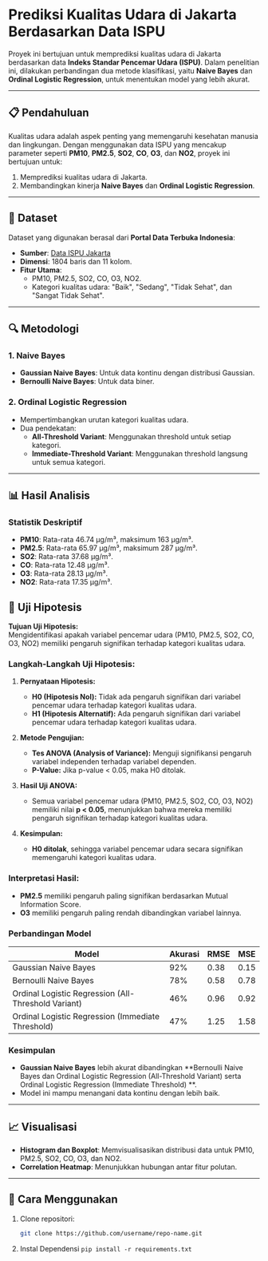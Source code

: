 # Prediksi Kualitas Udara di Jakarta Berdasarkan Data ISPU

Proyek ini bertujuan untuk memprediksi kualitas udara di Jakarta berdasarkan data **Indeks Standar Pencemar Udara (ISPU)**. Dalam penelitian ini, dilakukan perbandingan dua metode klasifikasi, yaitu **Naive Bayes** dan **Ordinal Logistic Regression**, untuk menentukan model yang lebih akurat.

---

## 📋 Pendahuluan

Kualitas udara adalah aspek penting yang memengaruhi kesehatan manusia dan lingkungan. Dengan menggunakan data ISPU yang mencakup parameter seperti **PM10**, **PM2.5**, **SO2**, **CO**, **O3**, dan **NO2**, proyek ini bertujuan untuk:
1. Memprediksi kualitas udara di Jakarta.
2. Membandingkan kinerja **Naive Bayes** dan **Ordinal Logistic Regression**.

---

## 📂 Dataset

Dataset yang digunakan berasal dari **Portal Data Terbuka Indonesia**:
- **Sumber**: [Data ISPU Jakarta](https://katalog.data.go.id/dataset/data-indeks-standar-pencemar-udara-ispu-di-provinsi-dki-jakarta1)
- **Dimensi**: 1804 baris dan 11 kolom.
- **Fitur Utama**:
  - PM10, PM2.5, SO2, CO, O3, NO2.
  - Kategori kualitas udara: "Baik", "Sedang", "Tidak Sehat", dan "Sangat Tidak Sehat".

---

## 🔍 Metodologi

### 1. **Naive Bayes**
- **Gaussian Naive Bayes**: Untuk data kontinu dengan distribusi Gaussian.
- **Bernoulli Naive Bayes**: Untuk data biner.

### 2. **Ordinal Logistic Regression**
- Mempertimbangkan urutan kategori kualitas udara.
- Dua pendekatan:
  - **All-Threshold Variant**: Menggunakan threshold untuk setiap kategori.
  - **Immediate-Threshold Variant**: Menggunakan threshold langsung untuk semua kategori.

---

## 📊 Hasil Analisis

### Statistik Deskriptif
- **PM10**: Rata-rata 46.74 μg/m³, maksimum 163 μg/m³.
- **PM2.5**: Rata-rata 65.97 μg/m³, maksimum 287 μg/m³.
- **SO2**: Rata-rata 37.68 μg/m³.
- **CO**: Rata-rata 12.48 μg/m³.
- **O3**: Rata-rata 28.13 μg/m³.
- **NO2**: Rata-rata 17.35 μg/m³.


## 🔬 Uji Hipotesis

**Tujuan Uji Hipotesis:**  
Mengidentifikasi apakah variabel pencemar udara (PM10, PM2.5, SO2, CO, O3, NO2) memiliki pengaruh signifikan terhadap kategori kualitas udara.

### Langkah-Langkah Uji Hipotesis:
1. **Pernyataan Hipotesis:**
   - **H0 (Hipotesis Nol):** Tidak ada pengaruh signifikan dari variabel pencemar udara terhadap kategori kualitas udara.
   - **H1 (Hipotesis Alternatif):** Ada pengaruh signifikan dari variabel pencemar udara terhadap kategori kualitas udara.

2. **Metode Pengujian:**
   - **Tes ANOVA (Analysis of Variance):** Menguji signifikansi pengaruh variabel independen terhadap variabel dependen.
   - **P-Value:** Jika p-value < 0.05, maka H0 ditolak.

3. **Hasil Uji ANOVA:**
   - Semua variabel pencemar udara (PM10, PM2.5, SO2, CO, O3, NO2) memiliki nilai **p < 0.05**, menunjukkan bahwa mereka memiliki pengaruh signifikan terhadap kategori kualitas udara.

4. **Kesimpulan:**
   - **H0 ditolak**, sehingga variabel pencemar udara secara signifikan memengaruhi kategori kualitas udara.

### Interpretasi Hasil:
- **PM2.5** memiliki pengaruh paling signifikan berdasarkan Mutual Information Score.
- **O3** memiliki pengaruh paling rendah dibandingkan variabel lainnya.

### Perbandingan Model
| Model                                                | Akurasi | RMSE | MSE  |
|------------------------------------------------------|---------|------|------|
| Gaussian Naive Bayes                                 | 92%     | 0.38 | 0.15 |
| Bernoulli Naive Bayes                                | 78%     | 0.58 | 0.78 |
| Ordinal Logistic Regression (All-Threshold Variant)  | 46%     | 0.96 | 0.92 |
| Ordinal Logistic Regression (Immediate Threshold)    | 47%     | 1.25 | 1.58 |

### Kesimpulan
- **Gaussian Naive Bayes** lebih akurat dibandingkan **Bernoulli Naive Bayes dan Ordinal Logistic Regression (All-Threshold Variant) serta Ordinal Logistic Regression (Immediate Threshold) **.
- Model ini mampu menangani data kontinu dengan lebih baik.

---

## 📈 Visualisasi
- **Histogram dan Boxplot**: Memvisualisasikan distribusi data untuk PM10, PM2.5, SO2, CO, O3, dan NO2.
- **Correlation Heatmap**: Menunjukkan hubungan antar fitur polutan.

---

## 🚀 Cara Menggunakan

1. Clone repositori:
   ```bash
   git clone https://github.com/username/repo-name.git

2. Instal Dependensi
   `pip install -r requirements.txt`
